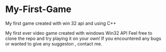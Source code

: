 # My-First-Game
My first game created with win 32 api and using C++

My first ever video game created with windows Win32 API
Feel free to clone the repo and try playing it on your own!
If you encountered any bugs or wanted to give any suggeston , contact me.
